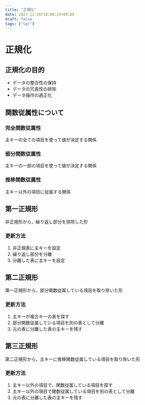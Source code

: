 ```yaml
---
title: "正規化"
date: 2021-11-26T10:00:23+09:00
draft: false
tags: ["sql"] 
---
```

<!--more-->
# 正規化
## 正規化の目的
- データの整合性の保持
- データの冗長性の排除
- データ操作の適正化

## 関数従属性について
### 完全関数従属性
主キーの全ての項目を使って値が決定する関係
### 部分関数従属性
主キーの一部の項目を使って値が決定する関係
### 推移関数従属性
主キー以外の項目に従属する関係

## 第一正規形
非正規形から，繰り返し部分を排除した形
### 更新方法
1. 非正規表に主キーを設定
2. 繰り返し部分を分離
3. 分離した表に主キーを設定

## 第二正規形
第一正規形から，部分関数従属している項目を取り除いた形
### 更新方法
1. 主キーが複合キーの表を探す
2. 部分関数従属している項目を別の表として分離
3. 元の表に分離した表の主キーを残す

## 第三正規形
第二正規形から，主キーに推移関数従属している項目を取り除いた形
### 更新方法
1. 主キー以外の項目で，関数従属している項目を探す
2. 主キー以外の項目で関数従属している項目を別の表として分離
3. 元の表に分離した表の主キーを残す

